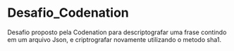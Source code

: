 # Desafio_Codenation
Desafio proposto pela Codenation para descriptografar uma frase contindo em um arquivo Json, e criptrografar novamente utilizando o metodo sha1.
